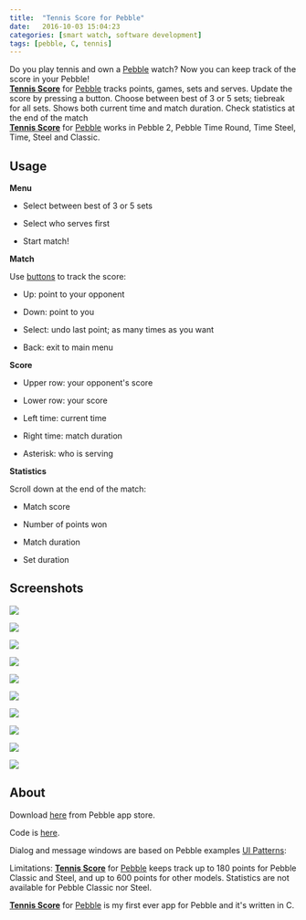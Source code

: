 ```yaml
---
title:  "Tennis Score for Pebble"
date:   2016-10-03 15:04:23
categories: [smart watch, software development]
tags: [pebble, C, tennis]
---
```

Do you play tennis and own a [Pebble][pebble] watch? Now you can keep track of the score in your Pebble! <br>
[**Tennis Score**][pebbleapp] for [Pebble][pebble] tracks points, games, sets and serves. Update the score by pressing a button. Choose between best of 3 or 5 sets; tiebreak for all sets. Shows both current time and match duration. Check statistics at the end of the match
<br>[**Tennis Score**][pebbleapp] for [Pebble][pebble] works in Pebble 2, Pebble Time Round, Time Steel, Time, Steel and Classic.

## Usage
**Menu**

- Select between best of 3 or 5 sets

- Select who serves first

- Start match!

**Match**

Use [buttons](http://i.imgur.com/4i9NeDU.jpg) to track the score:

- Up: point to your opponent

- Down: point to you

- Select: undo last point; as many times as you want

- Back: exit to main menu

**Score**

- Upper row: your opponent's score

- Lower row: your score

- Left time: current time

- Right time: match duration

- Asterisk: who is serving

**Statistics**

Scroll down at the end of the match:

- Match score

- Number of points won

- Match duration

- Set duration

## Screenshots

![](../../images/pebble-time-round-black-menu.png)

![](../../images/pebble-time-red-menu.png)

![](../../images/pebble-time-round-red-score.png)

![](../../images/pebble-time-black_score.png)

![](../../images/pebble-orange-score.png)

![](../../images/pebble-time-round-black-sets.png)

![](../../images/pebble-time-red-points-won.png)

![](../../images/pebble-time-red-match-duration.png)

![](../../images/pebble-time-round-red-sets-duration.png)

![](../../images/pebble-time-round-red-sets-duration-2.png)


## About

Download [here][pebbleapp] from Pebble app store.

Code is [here](https://github.com/gborobio73/tennis-score-c).

Dialog and message windows are based on Pebble examples [UI Patterns](https://github.com/pebble-examples/ui-patterns):

Limitations: [**Tennis Score**][pebbleapp] for [Pebble][pebble] keeps track up to 180 points for Pebble Classic and Steel, and up to 600 points for other models. Statistics are not available for Pebble Classic nor Steel.

[**Tennis Score**][pebbleapp] for [Pebble][pebble] is my first ever app for Pebble and it's written in C.

[pebbleapp]: https://apps.getpebble.com/applications/57b1c129bb85ed22da0004ce
[pebble]: https://www.pebble.com/
